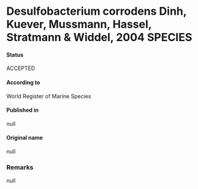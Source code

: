 Desulfobacterium corrodens Dinh, Kuever, Mussmann, Hassel, Stratmann & Widdel, 2004 SPECIES
=======

#### Status
ACCEPTED

#### According to
World Register of Marine Species

#### Published in
null

#### Original name
null

### Remarks
null